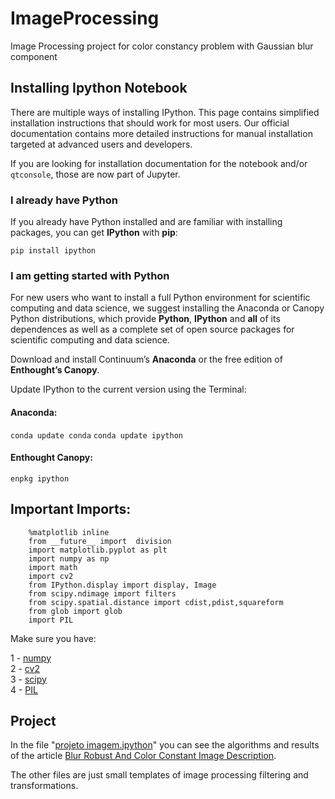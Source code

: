 # ImageProcessing
Image Processing project for color constancy problem with Gaussian blur component


Installing Ipython Notebook
---------------------------

There are multiple ways of installing IPython. This page contains simplified installation instructions that should work for most users. Our official documentation contains more detailed instructions for manual installation targeted at advanced users and developers.


If you are looking for installation documentation for the notebook and/or `qtconsole`, those are now part of Jupyter.

### I already have Python

If you already have Python installed and are familiar with installing packages, you can get **IPython** with **pip**:

`pip install ipython`


### I am getting started with Python

For new users who want to install a full Python environment for scientific computing and data science, we suggest installing the Anaconda or Canopy Python distributions, which provide **Python**, **IPython** and **all** of its dependences as well as a complete set of open source packages for scientific computing and data science.

Download and install Continuum’s **Anaconda** or the free edition of **Enthought’s Canopy**.

Update IPython to the current version using the Terminal:

#### Anaconda:

`conda update conda`
`conda update ipython`

#### Enthought Canopy:

`enpkg ipython`


Important Imports:
------------------


		%matplotlib inline
		from __future__ import  division
		import matplotlib.pyplot as plt
		import numpy as np
		import math 
		import cv2
		from IPython.display import display, Image
		from scipy.ndimage import filters
		from scipy.spatial.distance import cdist,pdist,squareform
		from glob import glob
		import PIL

Make sure you have:

1 - [numpy](http://www.scipy.org/install.html#individual-binary-and-source-packages)<br/>
2 - [cv2](http://opencv-python-tutroals.readthedocs.io/en/latest/py_tutorials/py_setup/py_setup_in_windows/py_setup_in_windows.html#installing-opencv-from-prebuilt-binaries)<br/>
3 - [scipy](http://www.scipy.org/install.html#individual-binary-and-source-packages) <br/>
4 - [PIL](http://www.pythonware.com/products/pil/)<br/>



Project
-------

In the file "[projeto imagem.ipython](https://github.com/alvarojoao/ImageProcessing/blob/master/projeto%20imagem.ipynb)" you can see the algorithms and results of the article [Blur Robust And Color Constant Image Description](http://lear.inrialpes.fr/people/vandeweijer/papers/icip06.pdf).

The other files are just small templates of image processing filtering and transformations.
